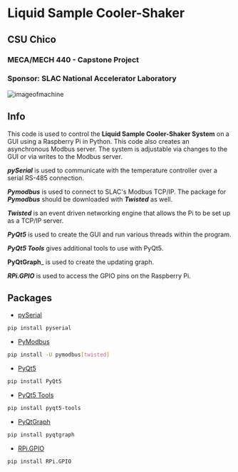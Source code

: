 # Liquid Sample Cooler-Shaker


## CSU Chico
### MECA/MECH 440 - Capstone Project
### Sponsor: SLAC National Accelerator Laboratory
![imageofmachine](https://user-images.githubusercontent.com/31226424/110340390-0cd9ce00-7fde-11eb-8746-3745831877fd.jpg)

## Info
This code is used to control the **Liquid Sample Cooler-Shaker System** on a GUI using a Raspberry Pi in Python. This code also creates an asynchronous Modbus server. The system is adjustable via changes to the GUI or via writes to the Modbus server.

_**pySerial**_ is used to communicate with the temperature controller over a serial RS-485 connection.

_**Pymodbus**_ is used to connect to SLAC's Modbus TCP/IP. The package for _**Pymodbus**_ should be downloaded with _**Twisted**_ as well. 

_**Twisted**_ is an event driven networking engine that allows the Pi to be set up as a TCP/IP server.

_**PyQt5**_ is used to create the GUI and run various threads within the program.

_**PyQt5 Tools**_ gives additional tools to use with PyQt5.

**PyQtGraph**_ is used to create the updating graph.

_**RPi.GPIO**_ is used to access the GPIO pins on the Raspberry Pi.

## Packages
- [pySerial](https://pypi.org/project/pyserial/)
```bash
pip install pyserial
```

- [PyModbus](https://pymodbus.readthedocs.io/en/latest/index.html)
```bash
pip install -U pymodbus[twisted]
```

- [PyQt5](https://pypi.org/project/PyQt5/)
```bash
pip install PyQt5
```

- [PyQt5 Tools](https://pypi.org/project/pyqt5-tools/)
```bash
pip install pyqt5-tools
```

- [PyQtGraph](https://pypi.org/project/pyqtgraph/)
```bash
pip install pyqtgraph
```

- [RPi.GPIO](https://pypi.org/project/RPi.GPIO/)
```bash
pip install RPi.GPIO
```
